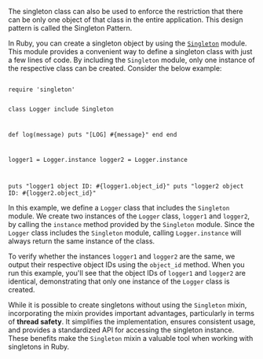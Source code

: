 The singleton class can also be used to enforce the restriction that there can be only one object of that class in the entire application. This design pattern is called the Singleton Pattern.

In Ruby, you can create a singleton object by using the [`Singleton`](https://docs.ruby-lang.org/en/3.2/Singleton.html) module. This module provides a convenient way to define a singleton class with just a few lines of code. By including the `Singleton` module, only one instance of the respective class can be created. Consider the below example:

<codeblock language="ruby" type="lesson">
<code>
require 'singleton'

class Logger
  include Singleton

  def log(message)
    puts "[LOG] #{message}"
  end
end

logger1 = Logger.instance
logger2 = Logger.instance

puts "logger1 object ID: #{logger1.object_id}"
puts "logger2 object ID: #{logger2.object_id}"
</code>
</codeblock>

In this example, we define a `Logger` class that includes the `Singleton` module. We create two instances of the `Logger` class, `logger1` and `logger2`, by calling the `instance` method provided by the `Singleton` module. Since the `Logger` class includes the `Singleton` module, calling `Logger.instance` will always return the same instance of the class.

To verify whether the instances `logger1` and `logger2` are the same, we output their respective object IDs using the `object_id` method. When you run this example, you'll see that the object IDs of `logger1` and `logger2` are identical, demonstrating that only one instance of the `Logger` class is created.

While it is possible to create singletons without using the `Singleton` mixin, incorporating the mixin provides important advantages, particularly in terms of **thread safety**. It simplifies the implementation, ensures consistent usage, and provides a standardized API for accessing the singleton instance. These benefits make the `Singleton` mixin a valuable tool when working with singletons in Ruby.